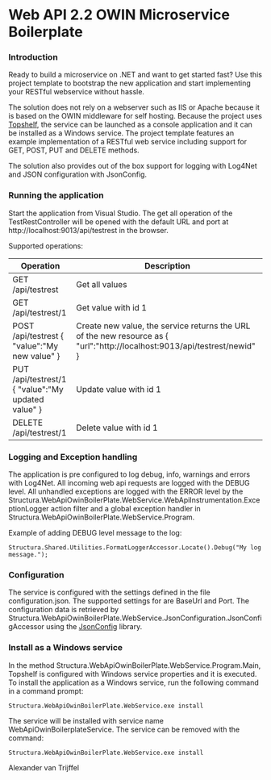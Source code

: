 ﻿Web API 2.2 OWIN Microservice Boilerplate 
==========

### Introduction
Ready to build a microservice on .NET and want to get started fast? Use this project template 
to bootstrap the new application and start implementing your RESTful webservice without hassle.

The solution does not rely on a webserver such as IIS or Apache because it is based on the OWIN 
middleware for self hosting. Because the project uses [Topshelf](http://topshelf-project.com), 
the service can be launched as a console application and it can be installed as a Windows service. 
The project template features an example implementation of a RESTful web service including support for 
GET, POST, PUT and DELETE methods.

The solution also provides out of the box support for logging with Log4Net and JSON configuration 
with JsonConfig.

### Running the application
Start the application from Visual Studio. The get all operation of the TestRestController will be 
opened with the default URL and port at http://localhost:9013/api/testrest in the browser.

Supported operations:  
  
Operation | Description  
---- | -------------  
GET /api/testrest | Get all values  
GET /api/testrest/1 | Get value with id 1  
POST /api/testrest { "value":"My new value" } | Create new value, the service returns the URL of the new resource as { "url":"http://localhost:9013/api/testrest/newid" }  
PUT /api/testrest/1 { "value":"My updated value" } | Update value with id 1  
DELETE /api/testrest/1 | Delete value with id 1  

### Logging and Exception handling
The application is pre configured to log debug, info, warnings and errors with Log4Net. All incoming web api requests 
are logged with the DEBUG level. All unhandled exceptions are logged with the ERROR level by the 
Structura.WebApiOwinBoilerPlate.WebService.WebApiInstrumentation.ExceptionLogger action filter and a global exception 
handler in Structura.WebApiOwinBoilerPlate.WebService.Program. 

Example of adding DEBUG level message to the log:

```
Structura.Shared.Utilities.FormatLoggerAccessor.Locate().Debug("My log message.");
```

### Configuration
The service is configured with the settings defined in the file configuration.json. The supported settings for 
are BaseUrl and Port. The configuration data is retrieved by 
Structura.WebApiOwinBoilerPlate.WebService.JsonConfiguration.JsonConfigAccessor using the [JsonConfig](https://github.com/Dynalon/JsonConfig) library.

### Install as a Windows service
In the method Structura.WebApiOwinBoilerPlate.WebService.Program.Main, Topshelf is configured with 
Windows service properties and it is executed. To install the application as a Windows service, run 
the following command in a command prompt:

```
Structura.WebApiOwinBoilerPlate.WebService.exe install
```

The service will be installed with service name WebApiOwinBoilerplateService. The service can be removed 
with the command:

```
Structura.WebApiOwinBoilerPlate.WebService.exe install
```

Alexander van Trijffel